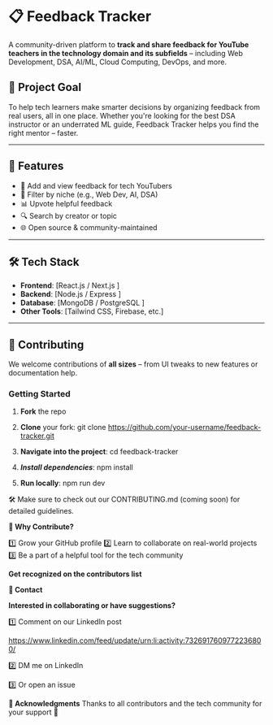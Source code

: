 # 📋 Feedback Tracker

A community-driven platform to **track and share feedback for YouTube teachers in the technology domain and its subfields** – including Web Development, DSA, AI/ML, Cloud Computing, DevOps, and more.

## 🚀 Project Goal

To help tech learners make smarter decisions by organizing feedback from real users, all in one place. Whether you're looking for the best DSA instructor or an underrated ML guide, Feedback Tracker helps you find the right mentor – faster.

---

## 🔧 Features

- 📝 Add and view feedback for tech YouTubers
- 🧠 Filter by niche (e.g., Web Dev, AI, DSA)
- 📊 Upvote helpful feedback
- 🔍 Search by creator or topic
- 🌐 Open source & community-maintained

---

## 🛠️ Tech Stack

- **Frontend**: [React.js / Next.js ]
- **Backend**: [Node.js / Express ]
- **Database**: [MongoDB / PostgreSQL ]
- **Other Tools**: [Tailwind CSS, Firebase, etc.]

---

## 🤝 Contributing

We welcome contributions of **all sizes** – from UI tweaks to new features or documentation help.

### Getting Started

1. **Fork** the repo
2. **Clone** your fork:
   git clone https://github.com/your-username/feedback-tracker.git
3. **Navigate into the project**:
   cd feedback-tracker

4. ***Install dependencies***:
   npm install

5. **Run locally**:
    npm run dev

🛠️ Make sure to check out our CONTRIBUTING.md (coming soon) for detailed guidelines.


**🙌 Why Contribute?**

1️⃣ Grow your GitHub profile
2️⃣ Learn to collaborate on real-world projects
3️⃣ Be a part of a helpful tool for the tech community

**Get recognized on the contributors list**

**📢 Contact**

**Interested in collaborating or have suggestions?**

1️⃣ Comment on our LinkedIn post

https://www.linkedin.com/feed/update/urn:li:activity:7326917609772236800/

2️⃣ DM me on LinkedIn

3️⃣ Or open an issue

**🙏 Acknowledgments**
Thanks to all contributors and the tech community for your support 💖

